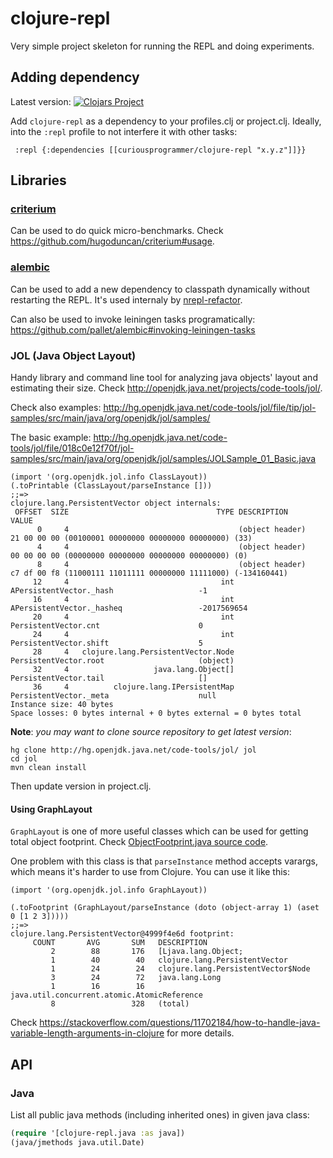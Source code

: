 # clojure-repl

Very simple project skeleton for running the REPL and doing experiments.

## Adding dependency 

Latest version: 
[![Clojars Project](https://img.shields.io/clojars/v/curiousprogrammer/clojure-repl.svg)](https://clojars.org/curiousprogrammer/clojure-repl)

Add `clojure-repl` as a dependency to your profiles.clj or project.clj.
Ideally, into the `:repl` profile to not interfere it with other tasks:
```
 :repl {:dependencies [[curiousprogrammer/clojure-repl "x.y.z"]]}}
```

## Libraries

### [criterium](https://github.com/hugoduncan/criterium)

Can be used to do quick micro-benchmarks.
Check https://github.com/hugoduncan/criterium#usage.

### [alembic](https://github.com/pallet/alembic)

Can be used to add a new dependency to classpath dynamically without restarting the REPL.
It's used internaly by [nrepl-refactor](https://github.com/clojure-emacs/refactor-nrepl/blob/a425a8103413fe91f56907857c2043c32b3630a2/src/refactor_nrepl/artifacts.clj#L111).

Can also be used to invoke leiningen tasks programatically: https://github.com/pallet/alembic#invoking-leiningen-tasks

### JOL (Java Object Layout)

Handy library and command line tool for analyzing java objects' layout and estimating their size.
Check http://openjdk.java.net/projects/code-tools/jol/.

Check also examples: http://hg.openjdk.java.net/code-tools/jol/file/tip/jol-samples/src/main/java/org/openjdk/jol/samples/

The basic example: http://hg.openjdk.java.net/code-tools/jol/file/018c0e12f70f/jol-samples/src/main/java/org/openjdk/jol/samples/JOLSample_01_Basic.java

```
(import '(org.openjdk.jol.info ClassLayout))
(.toPrintable (ClassLayout/parseInstance []))
;;=>
clojure.lang.PersistentVector object internals:
 OFFSET  SIZE                                 TYPE DESCRIPTION                               VALUE
      0     4                                      (object header)                           21 00 00 00 (00100001 00000000 00000000 00000000) (33)
      4     4                                      (object header)                           00 00 00 00 (00000000 00000000 00000000 00000000) (0)
      8     4                                      (object header)                           c7 df 00 f8 (11000111 11011111 00000000 11111000) (-134160441)
     12     4                                  int APersistentVector._hash                   -1
     16     4                                  int APersistentVector._hasheq                 -2017569654
     20     4                                  int PersistentVector.cnt                      0
     24     4                                  int PersistentVector.shift                    5
     28     4   clojure.lang.PersistentVector.Node PersistentVector.root                     (object)
     32     4                   java.lang.Object[] PersistentVector.tail                     []
     36     4          clojure.lang.IPersistentMap PersistentVector._meta                    null
Instance size: 40 bytes
Space losses: 0 bytes internal + 0 bytes external = 0 bytes total
```

**Note**: *you may want to clone source repository to get latest version*:

```
hg clone http://hg.openjdk.java.net/code-tools/jol/ jol
cd jol
mvn clean install
```

Then update version in project.clj.


#### Using GraphLayout

`GraphLayout` is one of more useful classes which can be used for getting total object footprint.
Check [ObjectFootprint.java source code](http://hg.openjdk.java.net/code-tools/jol/file/018c0e12f70f/jol-cli/src/main/java/org/openjdk/jol/operations/ObjectFootprint.java).

One problem with this class is that `parseInstance` method accepts varargs,
which means it's harder to use from Clojure.
You can use it like this:

```
(import '(org.openjdk.jol.info GraphLayout))

(.toFootprint (GraphLayout/parseInstance (doto (object-array 1) (aset 0 [1 2 3]))))
;;=>
clojure.lang.PersistentVector@4999f4e6d footprint:
     COUNT       AVG       SUM   DESCRIPTION
         2        88       176   [Ljava.lang.Object;
         1        40        40   clojure.lang.PersistentVector
         1        24        24   clojure.lang.PersistentVector$Node
         3        24        72   java.lang.Long
         1        16        16   java.util.concurrent.atomic.AtomicReference
         8                 328   (total)
```

Check https://stackoverflow.com/questions/11702184/how-to-handle-java-variable-length-arguments-in-clojure
for more details.

## API

### Java

List all public java methods (including inherited ones) in given java class:
```clojure
(require '[clojure-repl.java :as java])
(java/jmethods java.util.Date)
```
